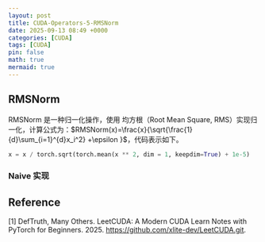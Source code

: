 ```yaml
---
layout: post
title: CUDA-Operators-5-RMSNorm
date: 2025-09-13 08:49 +0000
categories: [CUDA]
tags: [CUDA]
pin: false
math: true
mermaid: true
---
```


## RMSNorm

RMSNorm 是一种归一化操作，使用 均方根（Root Mean Square, RMS）实现归一化，计算公式为：$RMSNorm(x)=\frac{x}{\sqrt{\frac{1}{d}\sum_{i=1}^{d}x_i^2} +\epsilon }$，代码表示如下。

```python
x = x / torch.sqrt(torch.mean(x ** 2, dim = 1, keepdim=True) + 1e-5)
```

### Naive 实现



## Reference
[1] DefTruth, Many Others. LeetCUDA: A Modern CUDA Learn Notes with PyTorch for Beginners. 2025. https://github.com/xlite-dev/LeetCUDA.git.
